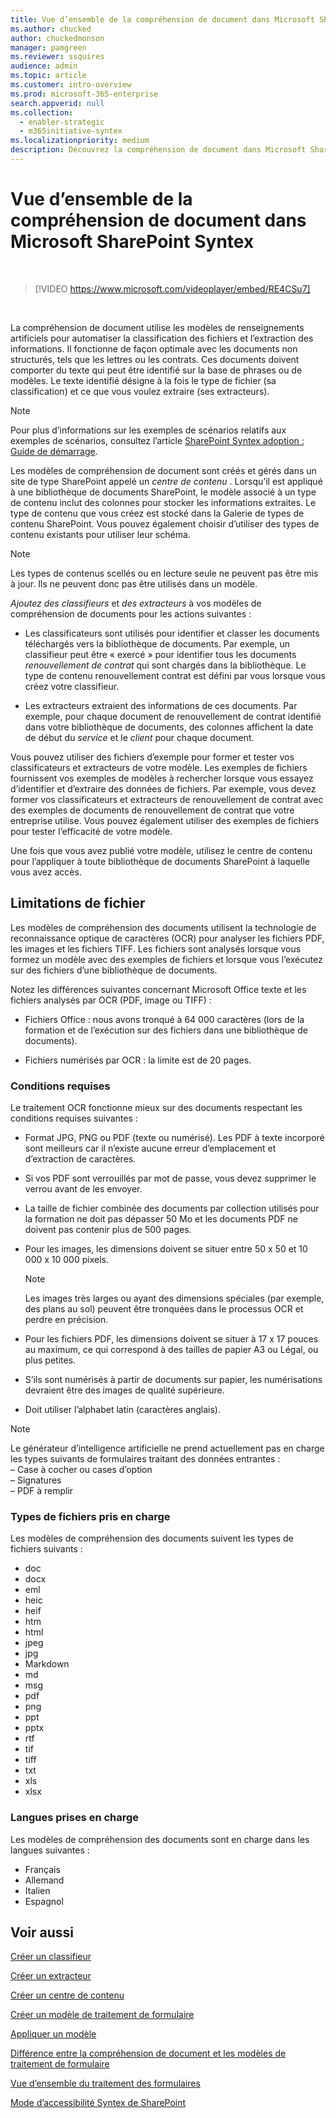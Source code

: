 ```yaml
---
title: Vue d’ensemble de la compréhension de document dans Microsoft SharePoint Syntex
ms.author: chucked
author: chuckedmonson
manager: pamgreen
ms.reviewer: ssquires
audience: admin
ms.topic: article
ms.customer: intro-overview
ms.prod: microsoft-365-enterprise
search.appverid: null
ms.collection:
  - enabler-strategic
  - m365initiative-syntex
ms.localizationpriority: medium
description: Découvrez la compréhension de document dans Microsoft SharePoint Syntex.
---
```


# <a name="document-understanding-overview-in-microsoft-sharepoint-syntex"></a>Vue d’ensemble de la compréhension de document dans Microsoft SharePoint Syntex


</br>

> [!VIDEO https://www.microsoft.com/videoplayer/embed/RE4CSu7] 

</br>

La compréhension de document utilise les modèles de renseignements artificiels pour automatiser la classification des fichiers et l’extraction des informations. Il fonctionne de façon optimale avec les documents non structurés, tels que les lettres ou les contrats. Ces documents doivent comporter du texte qui peut être identifié sur la base de phrases ou de modèles. Le texte identifié désigne à la fois le type de fichier (sa classification) et ce que vous voulez extraire (ses extracteurs).

> [!NOTE]
> Pour plus d’informations sur les exemples de scénarios relatifs aux exemples de scénarios, consultez l’article [SharePoint Syntex adoption : Guide de démarrage](./adoption-getstarted.md).

Les modèles de compréhension de document sont créés et gérés dans un site de type SharePoint appelé un *centre de contenu* . Lorsqu’il est appliqué à une bibliothèque de documents SharePoint, le modèle associé à un type de contenu inclut des colonnes pour stocker les informations extraites. Le type de contenu que vous créez est stocké dans la Galerie de types de contenu SharePoint. Vous pouvez également choisir d’utiliser des types de contenu existants pour utiliser leur schéma.

> [!NOTE]
> Les types de contenus scellés ou en lecture seule ne peuvent pas être mis à jour. Ils ne peuvent donc pas être utilisés dans un modèle.

*Ajoutez des classifieurs* et *des extracteurs* à vos modèles de compréhension de documents pour les actions suivantes : 

- Les classificateurs sont utilisés pour identifier et classer les documents téléchargés vers la bibliothèque de documents. Par exemple, un classifieur peut être « exercé » pour identifier tous les documents *renouvellement de contrat* qui sont chargés dans la bibliothèque. Le type de contenu renouvellement contrat est défini par vous lorsque vous créez votre classifieur.

- Les extracteurs extraient des informations de ces documents. Par exemple, pour chaque document de renouvellement de contrat identifié dans votre bibliothèque de documents, des colonnes affichent la date de début du *service* et le *client* pour chaque document. 

Vous pouvez utiliser des fichiers d’exemple pour former et tester vos classificateurs et extracteurs de votre modèle. Les exemples de fichiers fournissent vos exemples de modèles à rechercher lorsque vous essayez d’identifier et d’extraire des données de fichiers. Par exemple, vous devez former vos classificateurs et extracteurs de renouvellement de contrat avec des exemples de documents de renouvellement de contrat que votre entreprise utilise. Vous pouvez également utiliser des exemples de fichiers pour tester l’efficacité de votre modèle.

Une fois que vous avez publié votre modèle, utilisez le centre de contenu pour l’appliquer à toute bibliothèque de documents SharePoint à laquelle vous avez accès.  

## <a name="file-limitations"></a>Limitations de fichier

Les modèles de compréhension des documents utilisent la technologie de reconnaissance optique de caractères (OCR) pour analyser les fichiers PDF, les images et les fichiers TIFF. Les fichiers sont analysés lorsque vous formez un modèle avec des exemples de fichiers et lorsque vous l’exécutez sur des fichiers d’une bibliothèque de documents.

Notez les différences suivantes concernant Microsoft Office texte et les fichiers analysés par OCR (PDF, image ou TIFF) :

- Fichiers Office : nous avons tronqué à 64 000 caractères (lors de la formation et de l’exécution sur des fichiers dans une bibliothèque de documents).

- Fichiers numérisés par OCR : la limite est de 20 pages.  

### <a name="requirements"></a>Conditions requises

Le traitement OCR fonctionne mieux sur des documents respectant les conditions requises suivantes :

- Format JPG, PNG ou PDF (texte ou numérisé). Les PDF à texte incorporé sont meilleurs car il n’existe aucune erreur d’emplacement et d’extraction de caractères.

- Si vos PDF sont verrouillés par mot de passe, vous devez supprimer le verrou avant de les envoyer.

- La taille de fichier combinée des documents par collection utilisés pour la formation ne doit pas dépasser 50 Mo et les documents PDF ne doivent pas contenir plus de 500 pages.

- Pour les images, les dimensions doivent se situer entre 50 x 50 et 10 000 x 10 000 pixels.
   > [!NOTE]
   > Les images très larges ou ayant des dimensions spéciales (par exemple, des plans au sol) peuvent être tronquées dans le processus OCR et perdre en précision.
 
- Pour les fichiers PDF, les dimensions doivent se situer à 17 x 17 pouces au maximum, ce qui correspond à des tailles de papier A3 ou Légal, ou plus petites.

- S’ils sont numérisés à partir de documents sur papier, les numérisations devraient être des images de qualité supérieure.

- Doit utiliser l’alphabet latin (caractères anglais).

> [!NOTE]
> Le générateur d’intelligence artificielle ne prend actuellement pas en charge les types suivants de formulaires traitant des données entrantes :<br>– Case à cocher ou cases d’option<br>– Signatures<br>– PDF à remplir

### <a name="supported-file-types"></a>Types de fichiers pris en charge

Les modèles de compréhension des documents suivent les types de fichiers suivants :

- doc
- docx
- eml
- heic
- heif
- htm
- html
- jpeg
- jpg
- Markdown
- md
- msg
- pdf
- png
- ppt
- pptx
- rtf
- tif
- tiff
- txt
- xls
- xlsx

### <a name="supported-languages"></a>Langues prises en charge

Les modèles de compréhension des documents sont en charge dans les langues suivantes :
- Français
- Allemand
- Italien
- Espagnol


## <a name="see-also"></a>Voir aussi
[Créer un classifieur](create-a-classifier.md)

[Créer un extracteur](create-an-extractor.md)

[Créer un centre de contenu](create-a-content-center.md)

[Créer un modèle de traitement de formulaire](create-a-form-processing-model.md)

[Appliquer un modèle](apply-a-model.md)   

[Différence entre la compréhension de document et les modèles de traitement de formulaire](difference-between-document-understanding-and-form-processing-model.md)
  
[Vue d’ensemble du traitement des formulaires](form-processing-overview.md)

[Mode d’accessibilité Syntex de SharePoint](accessibility-mode.md)
